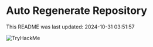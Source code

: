 # Auto Regenerate Repository

This README was last updated: 2024-10-31 03:51:57

 ![TryHackMe](https://tryhackme.com/badge/533634)